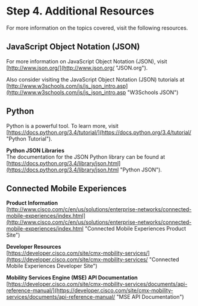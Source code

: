 # Step 4\. Additional Resources

For more information on the topics covered, visit the following resources.

## JavaScript Object Notation (JSON)

For more information on JavaScript Object Notation (JSON), visit [http://www.json.org/](http://www.json.org/ "JSON.org").

Also consider visiting the JavaScript Object Notation (JSON) tutorials at [http://www.w3schools.com/js/js_json_intro.asp](http://www.w3schools.com/js/js_json_intro.asp "W3Schools JSON")

## Python

Python is a powerful tool. To learn more, visit [https://docs.python.org/3.4/tutorial/](https://docs.python.org/3.4/tutorial/ "Python Tutorial").

**Python JSON Libraries**<br>
The documentation for the JSON Python library can be found at [https://docs.python.org/3.4/library/json.html](https://docs.python.org/3.4/library/json.html "Python JSON").

## Connected Mobile Experiences

**Product Information**<br>
[http://www.cisco.com/c/en/us/solutions/enterprise-networks/connected-mobile-experiences/index.html](http://www.cisco.com/c/en/us/solutions/enterprise-networks/connected-mobile-experiences/index.html "Connected Mobile Experiences Product Site")

**Developer Resources**<br>
[https://developer.cisco.com/site/cmx-mobility-services/](https://developer.cisco.com/site/cmx-mobility-services/ "Connected Mobile Experiences Developer Site")

**Mobility Services Engine (MSE) API Documentation**<br>
[https://developer.cisco.com/site/cmx-mobility-services/documents/api-reference-manual/](https://developer.cisco.com/site/cmx-mobility-services/documents/api-reference-manual/ "MSE API Documentation")<br><br>
